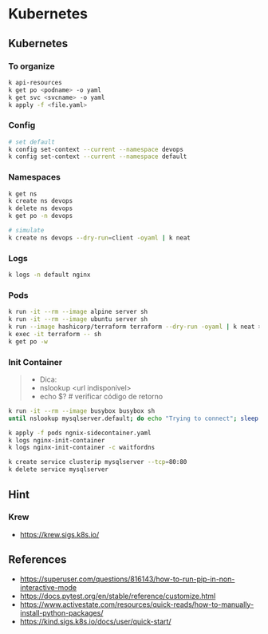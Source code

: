 # Kubernetes

## Kubernetes

### To organize

```sh
k api-resources
k get po <podname> -o yaml
k get svc <svcname> -o yaml
k apply -f <file.yaml>
```


### Config

```sh
# set default
k config set-context --current --namespace devops
k config set-context --current --namespace default
```


### Namespaces

```sh
k get ns
k create ns devops 
k delete ns devops
k get po -n devops

# simulate 
k create ns devops --dry-run=client -oyaml | k neat
```

### Logs

```sh
k logs -n default nginx

```

### Pods

```sh
k run -it --rm --image alpine server sh
k run -it --rm --image ubuntu server sh
k run --image hashicorp/terraform terraform --dry-run -oyaml | k neat > pods/terraform.yaml
k exec -it terraform -- sh
k get po -w 
```

### Init Container

> * Dica: 
> * nslookup <url indisponível>
> * echo $?  # verificar código de retorno


```sh
k run -it --rm --image busybox busybox sh
until nslookup mysqlserver.default; do echo "Trying to connect"; sleep 1; done
```

```sh
k apply -f pods ngnix-sidecontainer.yaml
k logs nginx-init-container 
k logs nginx-init-container -c waitfordns
```

```sh
k create service clusterip mysqlserver --tcp=80:80
k delete service mysqlserver
```

## Hint

### Krew

- https://krew.sigs.k8s.io/


## References

- https://superuser.com/questions/816143/how-to-run-pip-in-non-interactive-mode
- https://docs.pytest.org/en/stable/reference/customize.html
- https://www.activestate.com/resources/quick-reads/how-to-manually-install-python-packages/
- https://kind.sigs.k8s.io/docs/user/quick-start/

